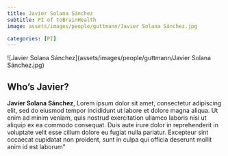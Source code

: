 ```yaml
---
title: Javier Solana Sánchez
subtitle: PI of toBrainHealth
image: assets/images/people/guttmann/Javier Solana Sánchez.jpg

categories: [PI]
---
```

![Javier Solana Sánchez](assets/images/people/guttmann/Javier Solana Sánchez.jpg)

## Who’s Javier?

**Javier Solana Sánchez**, Lorem ipsum dolor sit amet, consectetur adipiscing elit, sed do eiusmod tempor incididunt ut labore et dolore magna aliqua. Ut enim ad minim veniam, quis nostrud exercitation ullamco laboris nisi ut aliquip ex ea commodo consequat. Duis aute irure dolor in reprehenderit in voluptate velit esse cillum dolore eu fugiat nulla pariatur. Excepteur sint occaecat cupidatat non proident, sunt in culpa qui officia deserunt mollit anim id est laborum"
